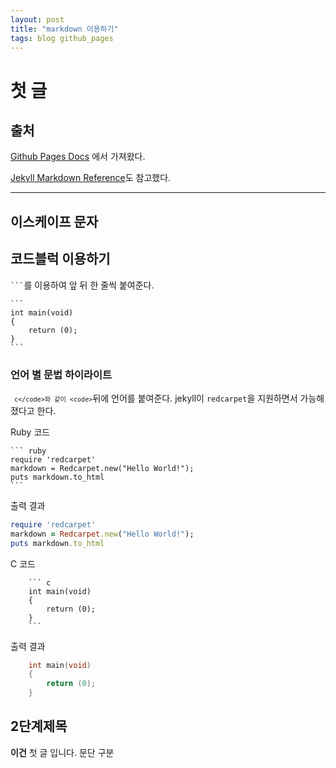 ```yaml
---
layout: post
title: "markdown 이용하기"
tags: blog github_pages
---
```


# 첫 글

## 출처
[Github Pages Docs](https://docs.github.com/en/get-started/writing-on-github/getting-started-with-writing-and-formatting-on-github/basic-writing-and-formatting-syntax)
에서 가져왔다.

[Jekyll Markdown Reference](https://www.markdownguide.org/tools/jekyll/)도 참고했다.

---

## 이스케이프 문자



## 코드블럭 이용하기

<code>```</code>를 이용하여 앞 뒤 한 줄씩 붙여준다.

~~~
```
int	main(void)
{
	return (0);
}
``` 
~~~

### 언어 별 문법 하이라이트
<code>``` c</code>와 같이 <code>```</code>뒤에 언어를 붙여준다. jekyll이 `redcarpet`을 지원하면서 가능해졌다고 한다.

Ruby 코드
~~~
``` ruby
require 'redcarpet'
markdown = Redcarpet.new("Hello World!");
puts markdown.to_html
```
~~~
출력 결과
``` ruby
require 'redcarpet'
markdown = Redcarpet.new("Hello World!");
puts markdown.to_html
```

C 코드
```
	``` c
	int	main(void)
	{
		return (0);
	}
	```
```
출력 결과
```c
	int	main(void)
	{
		return (0);
	}
```

## 2단계제목

**이건** 첫 글 입니다. 
문단 구분
